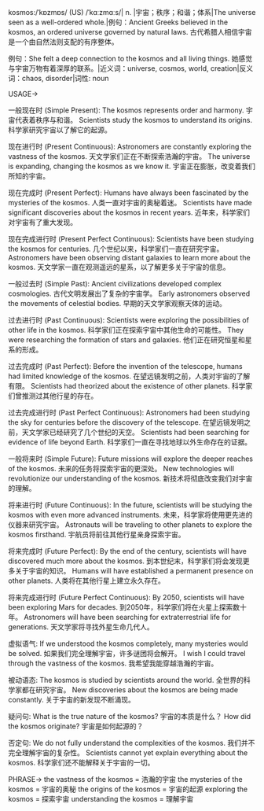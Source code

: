 kosmos:/ˈkɒzmɒs/ (US) /ˈkɑːzmɑːs/| n. |宇宙；秩序；和谐；体系|The universe seen as a well-ordered whole.|例句：Ancient Greeks believed in the kosmos, an ordered universe governed by natural laws. 古代希腊人相信宇宙是一个由自然法则支配的有序整体。

例句：She felt a deep connection to the kosmos and all living things. 她感觉与宇宙万物有着深厚的联系。|近义词：universe, cosmos, world, creation|反义词：chaos, disorder|词性: noun

USAGE->

一般现在时 (Simple Present):
The kosmos represents order and harmony. 宇宙代表着秩序与和谐。
Scientists study the kosmos to understand its origins. 科学家研究宇宙以了解它的起源。

现在进行时 (Present Continuous):
Astronomers are constantly exploring the vastness of the kosmos. 天文学家们正在不断探索浩瀚的宇宙。
The universe is expanding, changing the kosmos as we know it. 宇宙正在膨胀，改变着我们所知的宇宙。

现在完成时 (Present Perfect):
Humans have always been fascinated by the mysteries of the kosmos. 人类一直对宇宙的奥秘着迷。
Scientists have made significant discoveries about the kosmos in recent years. 近年来，科学家们对宇宙有了重大发现。

现在完成进行时 (Present Perfect Continuous):
Scientists have been studying the kosmos for centuries.  几个世纪以来，科学家们一直在研究宇宙。
Astronomers have been observing distant galaxies to learn more about the kosmos. 天文学家一直在观测遥远的星系，以了解更多关于宇宙的信息。

一般过去时 (Simple Past):
Ancient civilizations developed complex cosmologies. 古代文明发展出了复杂的宇宙学。
Early astronomers observed the movements of celestial bodies. 早期的天文学家观察天体的运动。


过去进行时 (Past Continuous):
Scientists were exploring the possibilities of other life in the kosmos. 科学家们正在探索宇宙中其他生命的可能性。
They were researching the formation of stars and galaxies. 他们正在研究恒星和星系的形成。


过去完成时 (Past Perfect):
Before the invention of the telescope, humans had limited knowledge of the kosmos. 在望远镜发明之前，人类对宇宙的了解有限。
Scientists had theorized about the existence of other planets. 科学家们曾推测过其他行星的存在。


过去完成进行时 (Past Perfect Continuous):
Astronomers had been studying the sky for centuries before the discovery of the telescope. 在望远镜发明之前，天文学家已经研究了几个世纪的天空。
Scientists had been searching for evidence of life beyond Earth. 科学家们一直在寻找地球以外生命存在的证据。

一般将来时 (Simple Future):
Future missions will explore the deeper reaches of the kosmos. 未来的任务将探索宇宙的更深处。
New technologies will revolutionize our understanding of the kosmos. 新技术将彻底改变我们对宇宙的理解。

将来进行时 (Future Continuous):
In the future, scientists will be studying the kosmos with even more advanced instruments. 未来，科学家将使用更先进的仪器来研究宇宙。
Astronauts will be traveling to other planets to explore the kosmos firsthand. 宇航员将前往其他行星亲身探索宇宙。


将来完成时 (Future Perfect):
By the end of the century, scientists will have discovered much more about the kosmos. 到本世纪末，科学家们将会发现更多关于宇宙的知识。
Humans will have established a permanent presence on other planets. 人类将在其他行星上建立永久存在。

将来完成进行时 (Future Perfect Continuous):
By 2050, scientists will have been exploring Mars for decades. 到2050年，科学家们将在火星上探索数十年。
Astronomers will have been searching for extraterrestrial life for generations. 天文学家将寻找外星生命几代人。


虚拟语气:
If we understood the kosmos completely, many mysteries would be solved. 如果我们完全理解宇宙，许多谜团将会解开。
I wish I could travel through the vastness of the kosmos. 我希望我能穿越浩瀚的宇宙。

被动语态:
The kosmos is studied by scientists around the world. 全世界的科学家都在研究宇宙。
New discoveries about the kosmos are being made constantly.  关于宇宙的新发现不断涌现。

疑问句:
What is the true nature of the kosmos? 宇宙的本质是什么？
How did the kosmos originate? 宇宙是如何起源的？

否定句:
We do not fully understand the complexities of the kosmos. 我们并不完全理解宇宙的复杂性。
Scientists cannot yet explain everything about the kosmos. 科学家们还不能解释关于宇宙的一切。


PHRASE->
the vastness of the kosmos = 浩瀚的宇宙
the mysteries of the kosmos = 宇宙的奥秘
the origins of the kosmos = 宇宙的起源
exploring the kosmos = 探索宇宙
understanding the kosmos = 理解宇宙
